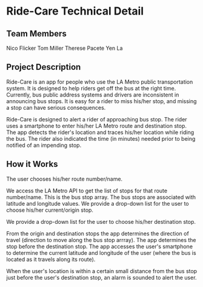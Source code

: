 # Ride-Care Technical Detail

## Team Members

Nico Flicker
Tom Miller
Therese Pacete
Yen La

## Project Description
Ride-Care is an app for people who use the LA Metro public transportation system. It is designed to help riders get off the bus at the right time. Currently, bus public address systems and drivers are inconsistent in announcing bus stops. It is easy for a rider to miss his/her stop, and missing a stop can have serious consequences. 

Ride-Care is designed to alert a rider of approaching bus stop. The rider uses a smartphone to enter his/her LA Metro route and destination stop. The app detects the rider's location and traces his/her location while riding the bus. The rider also indicated the time (in minutes) needed prior to being notified of an impending stop. 

## How it Works

The user chooses his/her route number/name.

We access the LA Metro API to get the list of stops for that route number/name. This is the bus stop array. The bus stops are associated with latitude and longitude values.
We provide a drop-down list for the user to choose his/her current/origin stop. 

We provide a drop-down list for the user to choose his/her destination stop.

From the origin and destination stops the app determines the direction of travel (direction to move along the bus stop arrray). The app determines the stop before the destination stop. The app accesses the user's smartphone to determine the current latitude and longitude of the user (where the bus is located as it travels along its route).

When the user's location is within a certain small distance from the bus stop just before the user's destination stop, an alarm is sounded to alert the user. 




